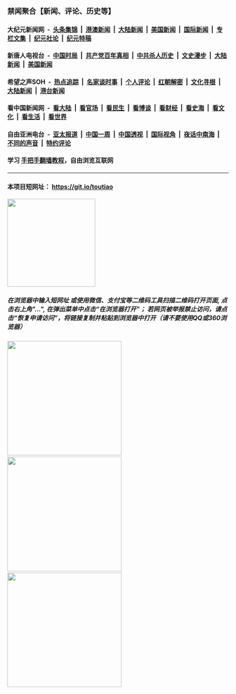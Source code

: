 ### 禁闻聚合【新闻、评论、历史等】

#### 大纪元新闻网 &nbsp;-&nbsp; [头条集锦](indexes/E头条集锦.md?t=02110855) &nbsp;|&nbsp; [港澳新闻](indexes/E港澳新闻.md?t=02110855)  &nbsp;|&nbsp; [大陆新闻](indexes/E大陆新闻.md?t=02110855) &nbsp;|&nbsp; [美国新闻](indexes/E美国新闻.md?t=02110855) &nbsp;|&nbsp; [国际新闻](indexes/E国际新闻.md?t=02110855) &nbsp;|&nbsp; [专栏文集](indexes/E专栏文集.md?t=02110855) &nbsp;|&nbsp; [纪元社论](indexes/E纪元社论.md?t=02110855) &nbsp;|&nbsp; [纪元特稿](indexes/E纪元特稿.md?t=02110855) 

#### 新唐人电视台 &nbsp;-&nbsp; [中国时局](indexes/N中国时局.md?t=02110855) &nbsp;|&nbsp; [共产党百年真相](indexes/N共产党百年真相.md?t=02110855) &nbsp;|&nbsp; [中共杀人历史](indexes/N中共杀人历史.md?t=02110855) &nbsp;|&nbsp; [文史漫步](indexes/N文史漫步.md?t=02110855) &nbsp;|&nbsp; [大陆新闻](indexes/N大陆新闻.md?t=02110855) &nbsp;|&nbsp; [美国新闻](indexes/N美国新闻.md?t=02110855)

#### 希望之声SOH &nbsp;-&nbsp; [热点追踪](indexes/H热点追踪.md?t=02110855) &nbsp;|&nbsp; [名家谈时事](indexes/H名家谈时事.md?t=02110855) &nbsp;|&nbsp; [个人评论](indexes/H个人评论.md?t=02110855)  &nbsp;|&nbsp; [红朝解密](indexes/H红朝解密.md?t=02110855) &nbsp;|&nbsp; [文化寻根](indexes/H文化寻根.md?t=02110855) &nbsp;|&nbsp; [大陆新闻](indexes/H大陆新闻.md?t=02110855) &nbsp;|&nbsp; [港台新闻](indexes/H港台新闻.md?t=02110855)

#### 看中国新闻网 &nbsp;-&nbsp; [看大陆](indexes/S看大陆.md?t=02110855) &nbsp;|&nbsp; [看官场](indexes/S看官场.md?t=02110855) &nbsp;|&nbsp; [看民生](indexes/S看民生.md?t=02110855)  &nbsp;|&nbsp; [看博谈](indexes/S看博谈.md?t=02110855) &nbsp;|&nbsp; [看财经](indexes/S看财经.md?t=02110855) &nbsp;|&nbsp; [看史海](indexes/S看史海.md?t=02110855) &nbsp;|&nbsp; [看文化](indexes/S看文化.md?t=02110855) &nbsp;|&nbsp; [看生活](indexes/S看生活.md?t=02110855) &nbsp;|&nbsp; [看世界](indexes/S看世界.md?t=02110855)

#### 自由亚洲电台 &nbsp;-&nbsp; [亚太报道](indexes/R亚太报道.md?t=02110855) &nbsp;|&nbsp; [中国一周](indexes/R中国一周.md?t=02110855) &nbsp;|&nbsp; [中国透视](indexes/R中国透视.md?t=02110855)  &nbsp;|&nbsp; [国际视角](indexes/R国际视角.md?t=02110855) &nbsp;|&nbsp; [夜话中南海](indexes/R夜话中南海.md?t=02110855) &nbsp;|&nbsp; [不同的声音](indexes/R不同的声音.md?t=02110855) &nbsp;|&nbsp; [特约评论](indexes/R特约评论.md?t=02110855)

#### 学习 [手把手翻墙教程](https://github.com/gfw-breaker/guides/wiki)，自由浏览互联网

----

#### 本项目短网址： https://git.io/toutiao
<img src="https://raw.githubusercontent.com/gfw-breaker/banned-news/master/scripts/img/qr.png" width="200px"/>  

##### 在浏览器中输入短网址 或使用微信、支付宝等二维码工具扫描二维码打开页面, 点击右上角"...", 在弹出菜单中点击“在浏览器打开”； 若网页被举报禁止访问，请点击“恢复申请访问”，将链接复制并粘贴到浏览器中打开（请不要使用QQ或360浏览器）

<img src="https://raw.githubusercontent.com/gfw-breaker/banned-news/master/scripts/img/1.png" width="260px"/> &nbsp; <img src="https://raw.githubusercontent.com/gfw-breaker/banned-news/master/scripts/img/2.png" width="260px"/> &nbsp; <img src="https://raw.githubusercontent.com/gfw-breaker/banned-news/master/scripts/img/3.png" width="260px"/>
